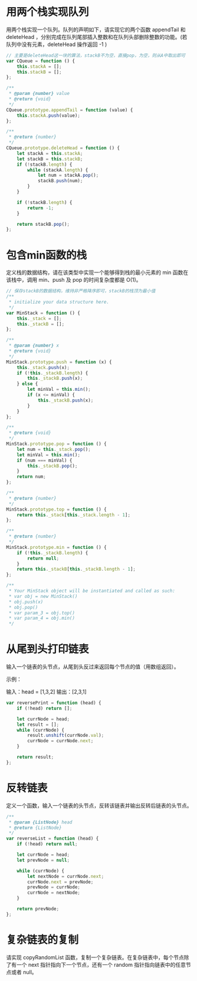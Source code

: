 # 用两个栈实现队列

用两个栈实现一个队列。队列的声明如下，请实现它的两个函数 appendTail 和 deleteHead ，分别完成在队列尾部插入整数和在队列头部删除整数的功能。(若队列中没有元素，deleteHead 操作返回 -1 )

```js
// 主要是deleteHead这一块的算法，stackB不为空，直接pop，为空，则从A中取出即可
var CQueue = function () {
    this.stackA = [];
    this.stackB = [];
};

/** 
 * @param {number} value
 * @return {void}
 */
CQueue.prototype.appendTail = function (value) {
    this.stackA.push(value);
};

/**
 * @return {number}
 */
CQueue.prototype.deleteHead = function () {
    let stackA = this.stackA;
    let stackB = this.stackB;
    if (!stackB.length) {
        while (stackA.length) {
            let num = stackA.pop();
            stackB.push(num);
        }
    }

    if (!stackB.length) {
        return -1;
    }

    return stackB.pop();
};
```

# 包含min函数的栈

定义栈的数据结构，请在该类型中实现一个能够得到栈的最小元素的 min 函数在该栈中，调用 min、push 及 pop 的时间复杂度都是 O(1)。

```js
// 保存stackB的数据结构，维持非严格降序即可，stackB的栈顶为最小值
/**
 * initialize your data structure here.
 */
var MinStack = function () {
    this._stack = [];
    this._stackB = [];
};

/** 
 * @param {number} x
 * @return {void}
 */
MinStack.prototype.push = function (x) {
    this._stack.push(x);
    if (!this._stackB.length) {
        this._stackB.push(x);
    } else {
        let minVal = this.min();
        if (x <= minVal) {
            this._stackB.push(x);
        }
    }
};

/**
 * @return {void}
 */
MinStack.prototype.pop = function () {
    let num = this._stack.pop();
    let minVal = this.min();
    if (num === minVal) {
        this._stackB.pop();
    }
    return num;
};

/**
 * @return {number}
 */
MinStack.prototype.top = function () {
    return this._stack[this._stack.length - 1];
};

/**
 * @return {number}
 */
MinStack.prototype.min = function () {
    if (!this._stackB.length) {
        return null;
    }
    return this._stackB[this._stackB.length - 1];
};

/**
 * Your MinStack object will be instantiated and called as such:
 * var obj = new MinStack()
 * obj.push(x)
 * obj.pop()
 * var param_3 = obj.top()
 * var param_4 = obj.min()
 */
```

# 从尾到头打印链表

输入一个链表的头节点，从尾到头反过来返回每个节点的值（用数组返回）。

示例：

输入：head = [1,3,2]
输出：[2,3,1]

```js
var reversePrint = function (head) {
    if (!head) return [];

    let currNode = head;
    let result = [];
    while (currNode) {
        result.unshift(currNode.val);
        currNode = currNode.next;
    }

    return result;
};
```

# 反转链表

定义一个函数，输入一个链表的头节点，反转该链表并输出反转后链表的头节点。

```js
/**
 * @param {ListNode} head
 * @return {ListNode}
 */
var reverseList = function (head) {
    if (!head) return null;

    let currNode = head;
    let prevNode = null;

    while (currNode) {
        let nextNode = currNode.next;
        currNode.next = prevNode;
        prevNode = currNode;
        currNode = nextNode;
    }

    return prevNode;
};
```

# 复杂链表的复制

请实现 copyRandomList 函数，复制一个复杂链表。在复杂链表中，每个节点除了有一个 next 指针指向下一个节点，还有一个 random 指针指向链表中的任意节点或者 null。
